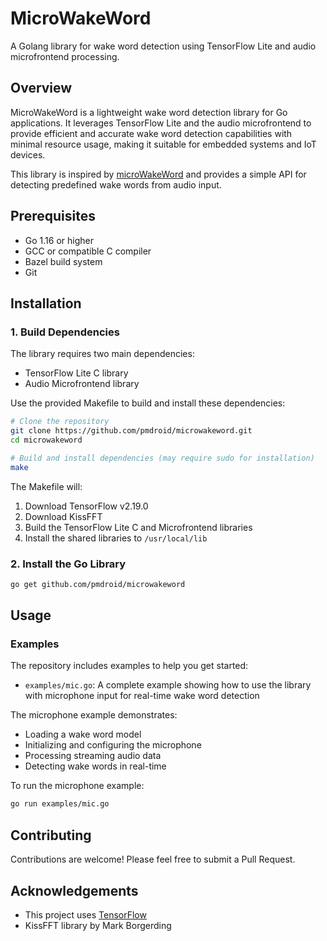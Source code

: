 # MicroWakeWord

A Golang library for wake word detection using TensorFlow Lite and audio microfrontend processing.

## Overview

MicroWakeWord is a lightweight wake word detection library for Go applications. It leverages TensorFlow Lite and the audio microfrontend to provide efficient and accurate wake word detection capabilities with minimal resource usage, making it suitable for embedded systems and IoT devices.

This library is inspired by [microWakeWord](https://github.com/kahrendt/microWakeWord) and provides a simple API for detecting predefined wake words from audio input.

## Prerequisites

- Go 1.16 or higher
- GCC or compatible C compiler
- Bazel build system
- Git

## Installation

### 1. Build Dependencies

The library requires two main dependencies:
- TensorFlow Lite C library
- Audio Microfrontend library

Use the provided Makefile to build and install these dependencies:

```bash
# Clone the repository
git clone https://github.com/pmdroid/microwakeword.git
cd microwakeword

# Build and install dependencies (may require sudo for installation)
make
```

The Makefile will:
1. Download TensorFlow v2.19.0
2. Download KissFFT
3. Build the TensorFlow Lite C and Microfrontend libraries
4. Install the shared libraries to `/usr/local/lib`

### 2. Install the Go Library

```bash
go get github.com/pmdroid/microwakeword
```

## Usage

### Examples

The repository includes examples to help you get started:

- `examples/mic.go`: A complete example showing how to use the library with microphone input for real-time wake word detection

The microphone example demonstrates:
- Loading a wake word model
- Initializing and configuring the microphone
- Processing streaming audio data
- Detecting wake words in real-time

To run the microphone example:

```bash
go run examples/mic.go
```

## Contributing

Contributions are welcome! Please feel free to submit a Pull Request.

## Acknowledgements

- This project uses [TensorFlow](https://github.com/tensorflow/tensorflow)
- KissFFT library by Mark Borgerding